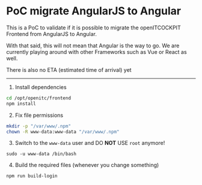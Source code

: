 # PoC migrate AngularJS to Angular

This is a PoC to validate if it is possible to migrate the openITCOCKPIT Frontend from AngularJS to Angular.

With that said, this will not mean that Angular is the way to go.
We are currently playing around with other Frameworks such as Vue or React as well.

There is also no ETA (estimated time of arrival) yet

---

1. Install dependencies

```sh
cd /opt/openitc/frontend
npm install
```

2. Fix file permissions

````sh
mkdir -p "/var/www/.npm"
chown -R www-data:www-data "/var/www/.npm"
````

3. Switch to the `www-data` user and DO **NOT** USE `root` anymore!
```
sudo -u www-data /bin/bash
```
4. Build the required files (whenever you change something)
```
npm run build-login
```



